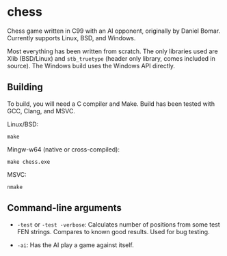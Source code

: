 # chess

Chess game written in C99 with an AI opponent, originally by Daniel Bomar.
Currently supports Linux, BSD, and Windows.

Most everything has been written from scratch. The only libraries used are
Xlib (BSD/Linux) and `stb_truetype` (header only library, comes included
in source). The Windows build uses the Windows API directly.

## Building

To build, you will need a C compiler and Make. Build has been tested with
GCC, Clang, and MSVC.

Linux/BSD:

	make

Mingw-w64 (native or cross-compiled):

	make chess.exe

MSVC:

	nmake

## Command-line arguments

* `-test` or `-test -verbose`: Calculates number of positions from some
  test FEN strings. Compares to known good results. Used for bug testing.

* `-ai`: Has the AI play a game against itself.
